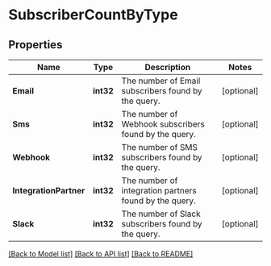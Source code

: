 # SubscriberCountByType

## Properties
Name | Type | Description | Notes
------------ | ------------- | ------------- | -------------
**Email** | **int32** | The number of Email subscribers found by the query. | [optional] 
**Sms** | **int32** | The number of Webhook subscribers found by the query. | [optional] 
**Webhook** | **int32** | The number of SMS subscribers found by the query. | [optional] 
**IntegrationPartner** | **int32** | The number of integration partners found by the query. | [optional] 
**Slack** | **int32** | The number of Slack subscribers found by the query. | [optional] 

[[Back to Model list]](../README.md#documentation-for-models) [[Back to API list]](../README.md#documentation-for-api-endpoints) [[Back to README]](../README.md)


